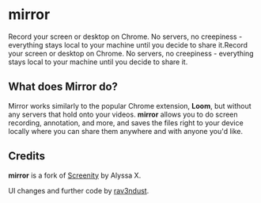 # mirror
Record your screen or desktop on Chrome. No servers, no creepiness - everything stays local to your machine until you decide to share it.Record your screen or desktop on Chrome. No servers, no creepiness - everything stays local to your machine until you decide to share it.

## What does Mirror do?

Mirror works similarly to the popular Chrome extension, **Loom**, but without any servers that hold onto your videos. **mirror** allows you to do screen recording, annotation, and more, and saves the files right to your device locally where you can share them anywhere and with anyone you'd like. 

## Credits

**mirror** is a fork of [Screenity](https://github.com/alyssaxuu/screenity) by Alyssa X. 

UI changes and further code by [rav3ndust](https://rav3ndust.xyz). 
